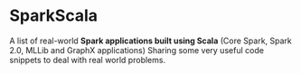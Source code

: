 # SparkScala
A list of real-world **Spark applications built using Scala** 
(Core Spark, Spark 2.0, MLLib and GraphX applications)
Sharing some very useful code snippets to deal with real world problems.

